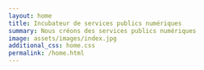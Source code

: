 ```yaml
---
layout: home
title: Incubateur de services publics numériques
summary: Nous créons des services publics numériques
image: assets/images/index.jpg
additional_css: home.css
permalink: /home.html
---
```

